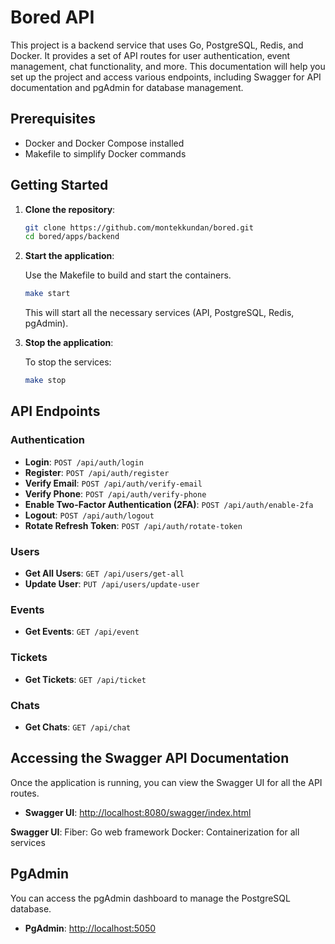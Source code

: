 # Bored API

This project is a backend service that uses Go, PostgreSQL, Redis, and Docker. It provides a set of API routes for user authentication, event management, chat functionality, and more. This documentation will help you set up the project and access various endpoints, including Swagger for API documentation and pgAdmin for database management.

## Prerequisites

- Docker and Docker Compose installed
- Makefile to simplify Docker commands

## Getting Started

1. **Clone the repository**:

   ```bash
   git clone https://github.com/montekkundan/bored.git
   cd bored/apps/backend
   ```

2. **Start the application**:

   Use the Makefile to build and start the containers.

   ```bash
   make start
   ```
   This will start all the necessary services (API, PostgreSQL, Redis, pgAdmin).

3. **Stop the application**:

   To stop the services:

   ```bash
   make stop
    ```
## API Endpoints

### Authentication
- **Login**: `POST /api/auth/login`
- **Register**: `POST /api/auth/register`
- **Verify Email**: `POST /api/auth/verify-email`
- **Verify Phone**: `POST /api/auth/verify-phone`
- **Enable Two-Factor Authentication (2FA)**: `POST /api/auth/enable-2fa`
- **Logout**: `POST /api/auth/logout`
- **Rotate Refresh Token**: `POST /api/auth/rotate-token`

### Users
- **Get All Users**: `GET /api/users/get-all`
- **Update User**: `PUT /api/users/update-user`

### Events
- **Get Events**: `GET /api/event`

### Tickets
- **Get Tickets**: `GET /api/ticket`

### Chats
- **Get Chats**: `GET /api/chat`

## Accessing the Swagger API Documentation

Once the application is running, you can view the Swagger UI for all the API routes.

- **Swagger UI**: [http://localhost:8080/swagger/index.html](http://localhost:8080/swagger/index.html)

**Swagger UI**:
Fiber: Go web framework
Docker: Containerization for all services

## PgAdmin

You can access the pgAdmin dashboard to manage the PostgreSQL database.

- **PgAdmin**: [http://localhost:5050](http://localhost:5050)